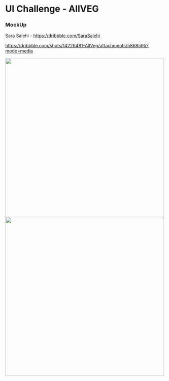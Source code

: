 # UI Challenge - AllVEG

### MockUp
Sara Salehi - https://dribbble.com/SaraSalehi

https://dribbble.com/shots/14226481-AllVeg/attachments/5868595?mode=media

<p float="left">
  <img src="https://user-images.githubusercontent.com/38634046/93664654-f0090880-fa46-11ea-8438-4fe4c01b0dfa.png" height="500">
  <img src="https://user-images.githubusercontent.com/38634046/93665972-e71d3480-fa50-11ea-86b2-614c4f6ebfeb.gif" height="500">
</p>
